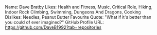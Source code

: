 Name: Dave Bratby
Likes: Health and Fitness, Music, Critical Role, Hiking, Indoor Rock Climbing, Swimming, Dungeons And Dragons, Cooking
Dislikes: Needles, Peanut Butter 
Favourite Quote: "What if it's better than you could of ever imagined?" 
GitHub Profile URL: https://github.com/DaveB1992?tab=repositories